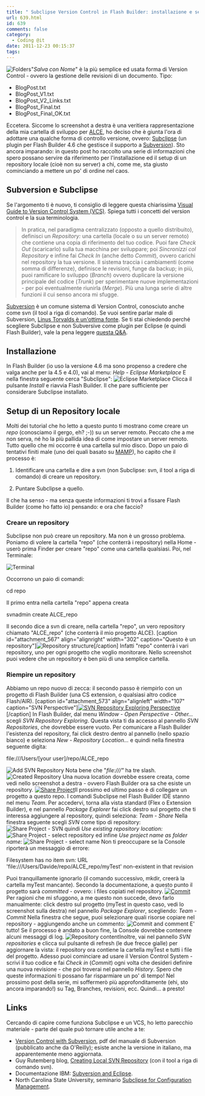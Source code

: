 ```yaml
---
title: " Subclipse Version Control in Flash Builder: installazione e setup\t\t"
url: 639.html
id: 639
comments: false
category:
  - Coding @it
date: 2011-12-23 00:15:37
tags:
---
```


![Folders](http://localhost:8888/wp-content/uploads/2011/12/Folders.png)"_Salva con Nome_" è la più semplice ed usata forma di Version Control - ovvero la gestione delle revisioni di un documento. Tipo:

*   BlogPost.txt
*   BlogPost_V1.txt
*   BlogPost\_V2\_Links.txt
*   BlogPost_Final.txt
*   BlogPost\_Final\_OK.txt

Eccetera. Siccome lo screenshot a destra è una veritiera rappresentazione della mia cartella di sviluppo per [ALCE](http://www.bigano.com/ALCE "ALCE - Advanced Local Contrast Enhancer for Photoshop"), ho deciso che è giunta l'ora di adottare una qualche forma di controllo versione, ovvero: [Subclipse](http://subclipse.tigris.org/ "Subclipse") (un plugin per Flash Builder 4.6 che gestisce il supporto a [Subversion](http://subversion.apache.org/ "Subversion")). Sto ancora imparando: in questo post ho raccolto una serie di informazioni che spero possano servire da riferimento per l'installazione ed il setup di un repository locale (cioè non su server) a chi, come me, sta giusto cominciando a mettere un po' di ordine nel caos.

Subversion e Subclipse
----------------------

Se l'argomento ti è nuovo, ti consiglio di leggere questa chiarissima [Visual Guide to Version Control System (VCS)](http://betterexplained.com/articles/a-visual-guide-to-version-control/ "A Visual Guide to Version Control"). Spiega tutti i concetti del version control e la sua terminologia.

> In pratica, nel paradigma centralizzato (opposto a quello distribuito), definisci un _Repository:_ una cartella (locale o su un server remoto) che contiene una copia di riferimento del tuo codice. Puoi fare _Check Out_ (scaricarlo) sulla tua macchina per sviluppare; poi _Sincronizzi col Repository_ e infine fai _Check In_ (anche detto _Commit_), ovvero carichi nel repository la tua versione. Il sistema traccia i cambiamenti (come somma di differenze), definisce le revisioni, funge da backup; in più, puoi ramificare lo sviluppo (_Branch_) ovvero duplicare la versione principale del codice (_Trunk_) per sperimentare nuove implementazioni - per poi eventualmente riunirla (_Merge_). Più una lunga serie di altre funzioni il cui senso ancora mi sfugge.

[Subversion](http://subversion.apache.org/ "Subversion") è un comune sistema di Version Control, conosciuto anche come svn (il tool a riga di comando). Se vuoi sentire parlar male di Subversion, [Linus Torvalds è un'ottima fonte](http://www.youtube.com/watch?v=4XpnKHJAok8 "Linus Torvalds on Git"). Se ti stai chiedendo perché scegliere Subclipse e non Subversive come plugin per Eclipse (e quindi Flash Builder), vale la pena leggere [questa Q&A](http://stackoverflow.com/questions/61320/svn-plugins-for-eclipse-subclipse-vs-subversive "SVN plugins for Eclipse").

Installazione
-------------

In Flash Builder (io uso la versione 4.6 ma sono propenso a credere che valga anche per la 4.5 e 4.0), vai al menu: _Help - Eclipse Marketplace_ E nella finestra seguente cerca "Subclipse": ![Eclipse Marketplace](http://localhost:8888/wp-content/uploads/2011/12/EclipseMarketplace.png) Clicca il pulsante _Install_ e riavvia Flash Builder. Il che pare sufficiente per considerare Subclipse installato.

Setup di un Repository locale
-----------------------------

Molti dei tutorial che ho letto a questo punto ti mostrano come creare un _repo_ (conosciamo il gergo, eh? ;-)) su un server remoto. Peccato che a me non serva, né ho la più pallida idea di come impostare un server remoto. Tutto quello che mi occorre è una cartella sul mio disco. Dopo un paio di tentativi finiti male (uno dei quali basato su [MAMP](http://www.mamp.info/en/index.html "MAMP")), ho capito che il processo è:

1.  Identificare una cartella e dire a svn (non Subclipse: svn, il tool a riga di comando) di creare un repository.
    
2.  Puntare Subclipse a quello.
    

Il che ha senso - ma senza queste informazioni ti trovi a fissare Flash Builder (come ho fatto io) pensando: e ora che faccio?

### Creare un repository

Subclipse non può creare un repository. Ma non è un grosso problema. Poniamo di volere la cartella "repo" (che conterrà i repository) nella Home - userò prima Finder per creare "repo" come una cartella qualsiasi. Poi, nel Terminale:

![Terminal](http://localhost:8888/wp-content/uploads/2011/12/Terminal.png)

Occorrono un paio di comandi:

cd repo

Il primo entra nella cartella "repo" appena creata

svnadmin create ALCE_repo

Il secondo dice a svn di creare, nella cartella "repo", un vero repository chiamato "ALCE\_repo" (che conterrà il mio progetto ALCE). \[caption id="attachment\_567" align="alignright" width="302" caption="Questo è un repository"\]![Repository structure](http://localhost:8888/wp-content/uploads/2011/12/Repository.png)\[/caption\] Infatti "repo" conterrà i vari repository, uno per ogni progetto che voglio monitorare. Nello screenshot puoi vedere che un repository è ben più di una semplice cartella.

### Riempire un repository

Abbiamo un repo nuovo di zecca: il secondo passo è riempirlo con un progetto di Flash Builder (una CS extension, o qualsiasi altro codice Flash/AIR). \[caption id="attachment_573" align="alignleft" width="107" caption="SVN Perspective"\][![SVN Repository Exploring Perspective](http://localhost:8888/wp-content/uploads/2011/12/Perspective-150x209.png)](http://localhost:8888/wp-content/uploads/2011/12/Perspective.png)\[/caption\] In Flash Builder, dal menu _Window - Open Perspective - Other..._ scegli _SVN Repository Exploring_. Questa vista ti da accesso al pannello _SVN Repositories_, che dovrebbe essere vuoto. Per comunicare a Flash Builder l'esistenza del repository, fai click destro dentro al pannello (nello spazio bianco) e seleziona _New - Repository Location..._ e quindi nella finestra seguente digita:

file:///Users/\[your user\]/repo/ALCE_repo

![Add SVN Repository](http://localhost:8888/wp-content/uploads/2011/12/AddSVNRepository.png) Nota bene che "_file:///"_ ha tre slash. ![Created Repository](http://localhost:8888/wp-content/uploads/2011/12/CreatedRepo.png) Una nuova location dovrebbe essere creata, come vedi nello screenshot a destra - ovvero Flash Builder ora sa che esiste un repository. [![Share Project](http://localhost:8888/wp-content/uploads/2011/12/ShareProject-150x186.png)](http://localhost:8888/wp-content/uploads/2011/12/ShareProject.png)Il prossimo ed ultimo passo è di collegare un progetto a questo repo. I comandi Subclipse nel Flash Builder IDE stanno nel menu _Team_. Per accedervi, torna alla vista standard (Flex o Extension Builder), e nel pannello _Package Explorer_ fai click destro sul progetto che ti interessa aggiungere al repository, quindi seleziona: _Team - Share_ Nella finestra seguente scegli _SVN_ come tipo di repository: ![Share Project - SVN](http://localhost:8888/wp-content/uploads/2011/12/ShareProject_SVN.png) quindi _Use existing repository location:_ ![Share Project - select repository](http://localhost:8888/wp-content/uploads/2011/12/ShareProject_SelRep.png) ed infine _Use project name as folder name:_ ![Share Project - select name](http://localhost:8888/wp-content/uploads/2011/12/ShareProject_SelName.png) Non ti preoccupare se la Console riporterà un messaggio di errore:

Filesystem has no item svn: URL 'file:///Users/Davide/repo/ALCE_repo/myTest' non-existent in that revision

Puoi tranquillamente ignorarlo (il comando successivo, mkdir, creerà la cartella myTest mancante). Secondo la documentazione, a questo punto il progetto sarà _committed_ \- ovvero: i files copiati nel repository. [![Commit](http://localhost:8888/wp-content/uploads/2011/12/Commit-150x150.png)](http://localhost:8888/wp-content/uploads/2011/12/Commit.png)Per ragioni che mi sfuggono, a me questo non succede, devo farlo manualmente: click destro sul progetto (myTest in questo caso, vedi lo screenshot sulla destra) nel pannello _Package Explorer_, scegliendo: _Team - Commit_ Nella finestra che segue, puoi selezionare quali risorse copiare nel repository - aggiungendo anche un commento: ![Commit and comment](http://localhost:8888/wp-content/uploads/2011/12/CommitComment.png) E' tutto! Se il processo è andato a buon fine, la Console dovrebbe contenere alcuni messaggi di log. ![Repository content](http://localhost:8888/wp-content/uploads/2011/12/RepositoryContent.png)Inoltre, vai nel pannello _SVN repositories_ e clicca sul pulsante di refresh (le due frecce gialle) per aggiornare la vista: il repository ora contiene la cartella myTest e tutti i file del progetto. Adesso puoi cominciare ad usare il Version Control System - scrivi il tuo codice e fai _Check in_ (_Commit_) ogni volta che desideri definire una nuova revisione - che poi troverai nel pannello _History_. Spero che queste informazioni ti possano far risparmiare un po' di tempo! Nel prossimo post della serie, mi soffermerò più approfonditamente (ehi, sto ancora imparando!) su Tag, Branches, revisioni, ecc. Quindi... a presto!

Links
-----

Cercando di capire come funziona Subclipse e un VCS, ho letto parecchio materiale - parte del quale può tornare utile anche a te:

*   [Version Control with Subversion](http://svnbook.red-bean.com/en/1.7/svn-book.pdf "SVN book"), pdf del manuale di Subversion (pubblicato anche da O'Reilly); esiste anche la versione in italiano, ma apparentemente meno aggiornata.
*   Guy Rutemberg blog, [Creating Local SVN Repository](http://www.guyrutenberg.com/2007/10/29/creating-local-svn-repository-home-repository/ "Creating Local SVN Repository") (con il tool a riga di comando svn).
*   Documentazione IBM: [Subversion and Eclipse](http://www.ibm.com/developerworks/opensource/library/os-ecl-subversion/#resources "Subversion and Eclipse").
*   North Carolina State University, seminario [Subclipse for Configuration Management](http://agile.csc.ncsu.edu/SEMaterials/tutorials/subclipse/index.html#section1_0 "Subclipse for Configuration Management").